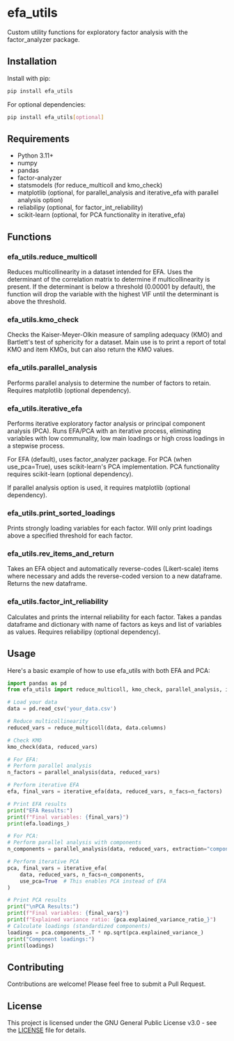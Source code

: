 # efa_utils

Custom utility functions for exploratory factor analysis with the factor_analyzer package.

## Installation

Install with pip:

```bash
pip install efa_utils
```

For optional dependencies:

```bash
pip install efa_utils[optional]
```

## Requirements

- Python 3.11+
- numpy
- pandas
- factor-analyzer
- statsmodels (for reduce_multicoll and kmo_check)
- matplotlib (optional, for parallel_analysis and iterative_efa with parallel analysis option)
- reliabilipy (optional, for factor_int_reliability)
- scikit-learn (optional, for PCA functionality in iterative_efa)

## Functions

### efa_utils.reduce_multicoll

Reduces multicollinearity in a dataset intended for EFA. Uses the determinant of the correlation matrix to determine if multicollinearity is present. If the determinant is below a threshold (0.00001 by default), the function will drop the variable with the highest VIF until the determinant is above the threshold.

### efa_utils.kmo_check

Checks the Kaiser-Meyer-Olkin measure of sampling adequacy (KMO) and Bartlett's test of sphericity for a dataset. Main use is to print a report of total KMO and item KMOs, but can also return the KMO values.

### efa_utils.parallel_analysis

Performs parallel analysis to determine the number of factors to retain. Requires matplotlib (optional dependency).

### efa_utils.iterative_efa

Performs iterative exploratory factor analysis or principal component analysis (PCA). Runs EFA/PCA with an iterative process, eliminating variables with low communality, low main loadings or high cross loadings in a stepwise process. 

For EFA (default), uses factor_analyzer package. For PCA (when use_pca=True), uses scikit-learn's PCA implementation. PCA functionality requires scikit-learn (optional dependency).

If parallel analysis option is used, it requires matplotlib (optional dependency).

### efa_utils.print_sorted_loadings

Prints strongly loading variables for each factor. Will only print loadings above a specified threshold for each factor.

### efa_utils.rev_items_and_return

Takes an EFA object and automatically reverse-codes (Likert-scale) items where necessary and adds the reverse-coded version to a new dataframe. Returns the new dataframe.

### efa_utils.factor_int_reliability

Calculates and prints the internal reliability for each factor. Takes a pandas dataframe and dictionary with name of factors as keys and list of variables as values. Requires reliabilipy (optional dependency).

## Usage

Here's a basic example of how to use efa_utils with both EFA and PCA:

```python
import pandas as pd
from efa_utils import reduce_multicoll, kmo_check, parallel_analysis, iterative_efa

# Load your data
data = pd.read_csv('your_data.csv')

# Reduce multicollinearity
reduced_vars = reduce_multicoll(data, data.columns)

# Check KMO
kmo_check(data, reduced_vars)

# For EFA:
# Perform parallel analysis
n_factors = parallel_analysis(data, reduced_vars)

# Perform iterative EFA
efa, final_vars = iterative_efa(data, reduced_vars, n_facs=n_factors)

# Print EFA results
print("EFA Results:")
print(f"Final variables: {final_vars}")
print(efa.loadings_)

# For PCA:
# Perform parallel analysis with components
n_components = parallel_analysis(data, reduced_vars, extraction="components")

# Perform iterative PCA
pca, final_vars = iterative_efa(
    data, reduced_vars, n_facs=n_components,
    use_pca=True  # This enables PCA instead of EFA
)

# Print PCA results
print("\nPCA Results:")
print(f"Final variables: {final_vars}")
print(f"Explained variance ratio: {pca.explained_variance_ratio_}")
# Calculate loadings (standardized components)
loadings = pca.components_.T * np.sqrt(pca.explained_variance_)
print("Component loadings:")
print(loadings)
```

## Contributing

Contributions are welcome! Please feel free to submit a Pull Request.

## License

This project is licensed under the GNU General Public License v3.0 - see the [LICENSE](LICENSE) file for details.
